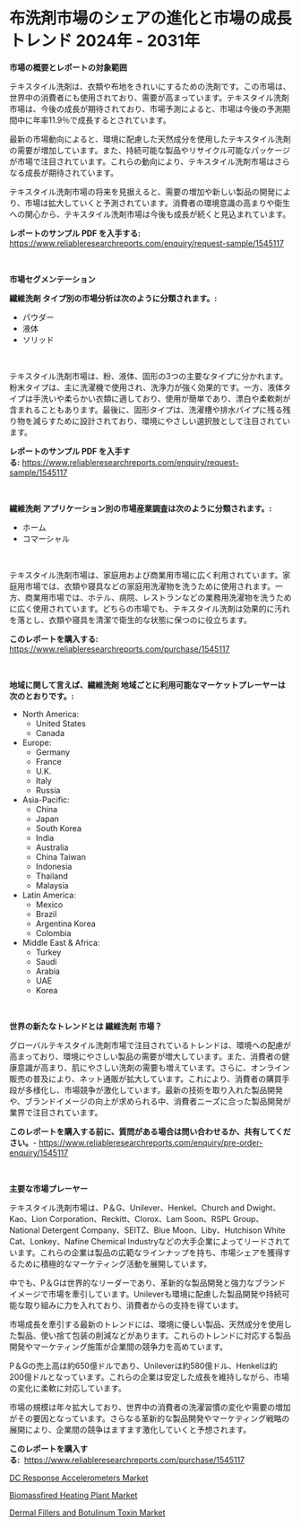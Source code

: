 <p><h1>布洗剤市場のシェアの進化と市場の成長トレンド 2024年 - 2031年</h1></p><p><strong>市場の概要とレポートの対象範囲</strong></p>
<p><p>テキスタイル洗剤は、衣類や布地をきれいにするための洗剤です。この市場は、世界中の消費者にも使用されており、需要が高まっています。テキスタイル洗剤市場は、今後の成長が期待されており、市場予測によると、市場は今後の予測期間中に年率11.9％で成長するとされています。</p><p>最新の市場動向によると、環境に配慮した天然成分を使用したテキスタイル洗剤の需要が増加しています。また、持続可能な製品やリサイクル可能なパッケージが市場で注目されています。これらの動向により、テキスタイル洗剤市場はさらなる成長が期待されています。</p><p>テキスタイル洗剤市場の将来を見据えると、需要の増加や新しい製品の開発により、市場は拡大していくと予測されています。消費者の環境意識の高まりや衛生への関心から、テキスタイル洗剤市場は今後も成長が続くと見込まれています。</p></p>
<p><strong>レポートのサンプル PDF を入手する:</strong> <a href="https://www.reliableresearchreports.com/enquiry/request-sample/1545117">https://www.reliableresearchreports.com/enquiry/request-sample/1545117</a></p>
<p>&nbsp;</p>
<p><strong>市場セグメンテーション</strong></p>
<p><strong>繊維洗剤 タイプ別の市場分析は次のように分類されます。:</strong></p>
<p><ul><li>パウダー</li><li>液体</li><li>ソリッド</li></ul></p>
<p>&nbsp;</p>
<p><p>テキスタイル洗剤市場は、粉、液体、固形の3つの主要なタイプに分かれます。粉末タイプは、主に洗濯機で使用され、洗浄力が強く効果的です。一方、液体タイプは手洗いや柔らかい衣類に適しており、使用が簡単であり、漂白や柔軟剤が含まれることもあります。最後に、固形タイプは、洗濯槽や排水パイプに残る残り物を減らすために設計されており、環境にやさしい選択肢として注目されています。</p></p>
<p><strong>レポートのサンプル PDF を入手する:</strong>&nbsp;<a href="https://www.reliableresearchreports.com/enquiry/request-sample/1545117">https://www.reliableresearchreports.com/enquiry/request-sample/1545117</a></p>
<p>&nbsp;</p>
<p><strong> 繊維洗剤 アプリケーション別の市場産業調査は次のように分類されます。:</strong></p>
<p><ul><li>ホーム</li><li>コマーシャル</li></ul></p>
<p>&nbsp;</p>
<p><p>テキスタイル洗剤市場は、家庭用および商業用市場に広く利用されています。家庭用市場では、衣類や寝具などの家庭用洗濯物を洗うために使用されます。一方、商業用市場では、ホテル、病院、レストランなどの業務用洗濯物を洗うために広く使用されています。どちらの市場でも、テキスタイル洗剤は効果的に汚れを落とし、衣類や寝具を清潔で衛生的な状態に保つのに役立ちます。</p></p>
<p><strong>このレポートを購入する:</strong>&nbsp; <a href="https://www.reliableresearchreports.com/purchase/1545117">https://www.reliableresearchreports.com/purchase/1545117</a></p>
<p>&nbsp;</p>
<p><strong>地域に関して言えば、繊維洗剤 地域ごとに利用可能なマーケットプレーヤーは次のとおりです。:</strong></p>
<p><ul>
    <li>
        North America:
        <ul>
            <li>United States</li>
            <li>Canada</li>
        </ul>
    </li>
    <li>
        Europe:
        <ul>
            <li>Germany</li>
            <li>France</li>
            <li>U.K.</li>
            <li>Italy</li>
            <li>Russia</li>
        </ul>
    </li>
    <li>
        Asia-Pacific:
        <ul>
            <li>China</li>
            <li>Japan</li>
            <li>South Korea</li>
            <li>India</li>
            <li>Australia</li>
            <li>China Taiwan</li>
            <li>Indonesia</li>
            <li>Thailand</li>
            <li>Malaysia</li>
        </ul>
    </li>
    <li>
        Latin America:
        <ul>
            <li>Mexico</li>
            <li>Brazil</li>
            <li>Argentina Korea</li>
            <li>Colombia</li>
        </ul>
    </li>
    <li>
        Middle East & Africa:
        <ul>
            <li>Turkey</li>
            <li>Saudi</li>
            <li>Arabia</li>
            <li>UAE</li>
            <li>Korea</li>
        </ul>
    </li>
    </ul></p>
<p>&nbsp;</p>
<p><strong>世界の新たなトレンドとは 繊維洗剤 市場？</strong></p>
<p><p>グローバルテキスタイル洗剤市場で注目されているトレンドは、環境への配慮が高まっており、環境にやさしい製品の需要が増大しています。また、消費者の健康意識が高まり、肌にやさしい洗剤の需要も増えています。さらに、オンライン販売の普及により、ネット通販が拡大しています。これにより、消費者の購買手段が多様化し、市場競争が激化しています。最新の技術を取り入れた製品開発や、ブランドイメージの向上が求められる中、消費者ニーズに合った製品開発が業界で注目されています。</p></p>
<p><strong>このレポートを購入する前に、質問がある場合は問い合わせるか、共有してください。</strong>- <a href="https://www.reliableresearchreports.com/enquiry/pre-order-enquiry/1545117">https://www.reliableresearchreports.com/enquiry/pre-order-enquiry/1545117</a></p>
<p>&nbsp;</p>
<p><strong>主要な市場プレーヤー</strong></p>
<p><p>テキスタイル洗剤市場は、P＆G、Unilever、Henkel、Church and Dwight、Kao、Lion Corporation、Reckitt、Clorox、Lam Soon、RSPL Group、National Detergent Company、SEITZ、Blue Moon、Liby、Hutchison White Cat、Lonkey、Nafine Chemical Industryなどの大手企業によってリードされています。これらの企業は製品の広範なラインナップを持ち、市場シェアを獲得するために積極的なマーケティング活動を展開しています。</p><p>中でも、P＆Gは世界的なリーダーであり、革新的な製品開発と強力なブランドイメージで市場を牽引しています。Unileverも環境に配慮した製品開発や持続可能な取り組みに力を入れており、消費者からの支持を得ています。</p><p>市場成長を牽引する最新のトレンドには、環境に優しい製品、天然成分を使用した製品、使い捨て包装の削減などがあります。これらのトレンドに対応する製品開発やマーケティング施策が企業間の競争力を高めています。</p><p>P＆Gの売上高は約650億ドルであり、Unileverは約580億ドル、Henkelは約200億ドルとなっています。これらの企業は安定した成長を維持しながら、市場の変化に柔軟に対応しています。</p><p>市場の規模は年々拡大しており、世界中の消費者の洗濯習慣の変化や需要の増加がその要因となっています。さらなる革新的な製品開発やマーケティング戦略の展開により、企業間の競争はますます激化していくと予想されます。</p></p>
<p><strong>このレポートを購入する:</strong>&nbsp;&nbsp;<a href="https://www.reliableresearchreports.com/purchase/1545117">https://www.reliableresearchreports.com/purchase/1545117</a></p>
<p><p><a href="https://github.com/Alonsoolds3wq1d81czn8rbol/Market-Research-Report-List-1/blob/main/dc-response-accelerometers-market.md">DC Response Accelerometers Market</a></p><p><a href="https://www.linkedin.com/pulse/biomassfired-heating-plant-market-size-share-amp-trends-0v4ve?trackingId=Jyt%2Fw6IgA2Gkd5MyHD%2FdSg%3D%3D">Biomassfired Heating Plant Market</a></p><p><a href="https://www.linkedin.com/pulse/dermal-fillers-botulinum-toxin-market-research-report-c7sie?trackingId=TH2ybQzZJ4JpN3hPm1Ihyg%3D%3D">Dermal Fillers and Botulinum Toxin Market</a></p></p>